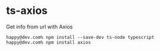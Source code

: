 # ts-axios
Get info from url with Axios

```console
happy@dev.com% npm install --save-dev ts-node typescript
happy@dev.com% npm install axios
```